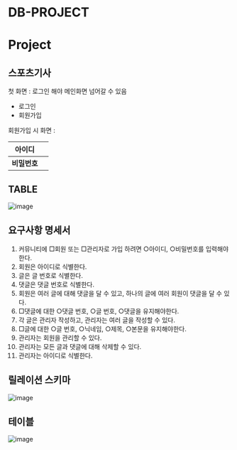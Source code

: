 # DB-PROJECT

# Project



## 스포츠기사


첫 화면 : 로그인 해야 메인화면 넘어갈 수 있음

* 로그인
* 회원가입

회원가입 시 화면 :

| **아이디**   |      |
| ------------ | ---- |
| **비밀번호** |      |


## TABLE


![image](https://user-images.githubusercontent.com/81346173/174550478-e7102b58-e194-4fb6-b0ff-40d812680080.png)


## 요구사항 명세서

1. 커뮤니티에 □회원 또는 □관리자로 가입 하려면 ○아이디, ○비밀번호를 입력해야 한다.
2. 회원은 아이디로 식별한다.
3. 글은 글 번호로 식별한다.
4. 댓글은 댓글 번호로 식별한다.
5. 회원은 여러 글에 대해 댓글을 달 수 있고, 하나의 글에 여러 회원이 댓글을 달 수 있다.
6. □댓글에 대한 ○댓글 번호, ○글 번호, ○댓글을 유지해야한다.
7. 각 글은 관리자 작성하고, 관리자는 여러 글을 작성할 수 있다.
8. □글에 대한 ○글 번호, ○닉네임, ○제목, ○본문을 유지해야한다.
9. 관리자는 회원을 관리할 수 있다.
10. 관리자는 모든 글과 댓글에 대해 삭제할 수 있다.
11. 관리자는 아이디로 식별한다.

## 릴레이션 스키마
![image](https://user-images.githubusercontent.com/81346173/174546246-9d6264d7-d354-4294-ba25-d945cee06df3.png)

## 테이블
![image](https://user-images.githubusercontent.com/81346173/174545223-457e0b73-7649-4aa5-8c95-a260ec1f7af4.png)

